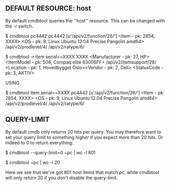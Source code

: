 DEFAULT RESOURCE: host
----------------------

By default cmdbtool queries the ''host'' resource. This can be changed with
the -r switch. 

  $ cmdbtool pc4442
  pc4442  [u'/api/v2/function/26/']       <Item - pk: 2854, XXXX>   <OS - pk: 9, Linux Ubuntu 12.04 Precise Pangolin amd64> /api/v2/prodlevel/4/    /api/v2/ratype/6/

  $ cmdbtool -r item serial==XXXX
  XXXX      <Manufacturer - pk: 27, HP>     <ItemModel - pk: 506, Compaq elite 8300SFF>     /api/v2/itemsupport/28/ <Location - pk: 1, Hovedbygget Oslo><Vendor - pk: 2, Dell>   <StatusCode - pk: 3, AKTIV>

USING 

  $ cmdbtool item.serial==XXXX
  pc4442  [u'/api/v2/function/26/']       <Item - pk: 2854, XXXX>   <OS - pk: 9, Linux Ubuntu 12.04 Precise Pangolin amd64> /api/v2/prodlevel/4/    /api/v2/ratype/6/


QUERY-LIMIT
-----------

By default cmdb only returns 20 hits per query. You may therefore want to set
your query limit to something higher if you expect more than 20 hits. Or
indeed to 0 to return everything:

  $ cmdbtool --query-limit=0 ~pc | wc -l
  801

  $ cmdbtool ~pc | wc -l
  20

Here we see that we've got 801 host items that match pc, while cmdbtool
will only return 20 if you don't disable the query-limit.



